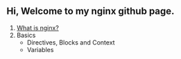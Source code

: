 ## Hi, Welcome to my nginx github page.

1. [What is nginx?](https://www.nginx.com/resources/glossary/nginx/)
2. Basics
    * Directives, Blocks and Context
    * Variables